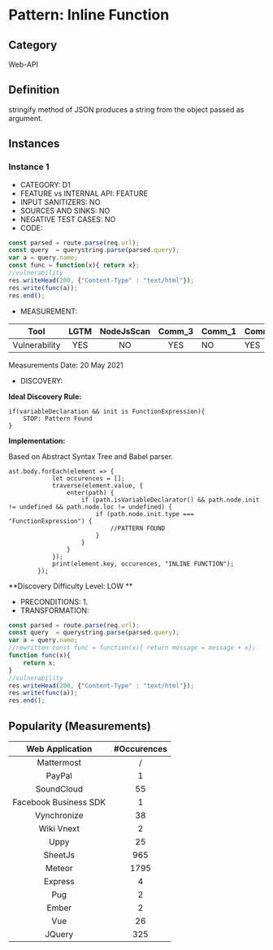 # Pattern: Inline Function

## Category

Web-API

## Definition

stringify method of JSON produces a string from the object passed as argument.

## Instances

### Instance 1

- CATEGORY: D1
- FEATURE vs INTERNAL API: FEATURE
- INPUT SANITIZERS: NO
- SOURCES AND SINKS: NO
- NEGATIVE TEST CASES: NO
- CODE:

```javascript
const parsed = route.parse(req.url);
const query  = querystring.parse(parsed.query);
var a = query.name;
const func = function(x){ return x};
//vulnerability
res.writeHead(200, {"Content-Type" : "text/html"});
res.write(func(a));
res.end(); 
```

- MEASUREMENT:

|     Tool      | LGTM | NodeJsScan | Comm_3 | Comm_1 | Comm_2 | Vulnerable |
| :-----------: | :--: | :--------: | :------: | ------- | --------- | ---------- |
| Vulnerability | YES  |    NO      |   YES       |    NO   |     YES   | YES        |
Measurements Date: 20 May 2021

- DISCOVERY:



**Ideal Discovery Rule:**

```
if(variableDeclaration && init is FunctionExpression){
	STOP: Pattern Found
}
```

**Implementation:**

Based on Abstract Syntax Tree and Babel parser. 

```
ast.body.forEach(element => {
            let occurences = [];
            traverse(element.value, {
                enter(path) {
                    if (path.isVariableDeclarator() && path.node.init != undefined && path.node.loc != undefined) {
                        if (path.node.init.type === "FunctionExpression") {
                            //PATTERN FOUND
                        }
                    }
                }
            });
            print(element.key, occurences, "INLINE FUNCTION");
        });
```

**Discovery Difficulty Level: LOW **

- PRECONDITIONS:
   1.
- TRANSFORMATION:
```javascript
const parsed = route.parse(req.url);
const query  = querystring.parse(parsed.query);
var a = query.name;
//rewritten const func = function(x){ return message = message + x};
function func(x){
	return x;
}
//vulnerability
res.writeHead(200, {"Content-Type" : "text/html"});
res.write(func(a));
res.end(); 
```

## Popularity (Measurements)

|    Web Application    | #Occurences |
| :-------------------: | :---------: |
|      Mattermost       |      /      |
|        PayPal         |      1      |
|      SoundCloud       |     55      |
| Facebook Business SDK |      1      |
|      Vynchronize      |     38      |
|      Wiki Vnext       |      2      |
|         Uppy          |     25      |
|        SheetJs        |     965     |
|        Meteor         |    1795     |
|        Express        |      4      |
|          Pug          |      2      |
|         Ember         |      2      |
|          Vue          |     26      |
|        JQuery         |     325     |



